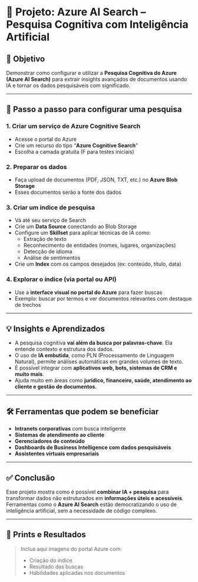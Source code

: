 # 🔎 Projeto: Azure AI Search – Pesquisa Cognitiva com Inteligência Artificial

## 📌 Objetivo
Demonstrar como configurar e utilizar a **Pesquisa Cognitiva do Azure (Azure AI Search)** para extrair insights avançados de documentos usando IA e tornar os dados pesquisáveis com significado.

---

## 🧭 Passo a passo para configurar uma pesquisa

### 1. Criar um serviço de Azure Cognitive Search
- Acesse o portal do Azure
- Crie um recurso do tipo “**Azure Cognitive Search**”
- Escolha a camada gratuita (F para testes iniciais)

### 2. Preparar os dados
- Faça upload de documentos (PDF, JSON, TXT, etc.) no **Azure Blob Storage**
- Esses documentos serão a fonte dos dados

### 3. Criar um índice de pesquisa
- Vá até seu serviço de Search
- Crie um **Data Source** conectando ao Blob Storage
- Configure um **Skillset** para aplicar técnicas de IA como:
  - Extração de texto
  - Reconhecimento de entidades (nomes, lugares, organizações)
  - Detecção de idioma
  - Análise de sentimentos
- Crie um **Index** com os campos desejados (ex: conteúdo, título, data)

### 4. Explorar o índice (via portal ou API)
- Use a **interface visual no portal do Azure** para fazer buscas
- Exemplo: buscar por termos e ver documentos relevantes com destaque de trechos

---

## 💡 Insights e Aprendizados

- A pesquisa cognitiva **vai além da busca por palavras-chave**. Ela entende contexto e estrutura dos dados.
- O uso de **IA embutida**, como PLN (Processamento de Linguagem Natural), permite análises automáticas em grandes volumes de texto.
- É possível integrar com **aplicativos web, bots, sistemas de CRM e muito mais**.
- Ajuda muito em áreas como **jurídico, financeiro, saúde, atendimento ao cliente e gestão de documentos.**

---

## 🛠️ Ferramentas que podem se beneficiar
- **Intranets corporativas** com busca inteligente
- **Sistemas de atendimento ao cliente**
- **Gerenciadores de conteúdo**
- **Dashboards de Business Intelligence com dados pesquisáveis**
- **Assistentes virtuais empresariais**

---

## ✅ Conclusão

Esse projeto mostra como é possível **combinar IA + pesquisa** para transformar dados não estruturados em **informações úteis e acessíveis**. Ferramentas como o **Azure AI Search** estão democratizando o uso de inteligência artificial, sem a necessidade de código complexo.

---

## 📸 Prints e Resultados

> Inclua aqui imagens do portal Azure com:
> - Criação do índice
> - Resultado das buscas
> - Habilidades aplicadas nos documentos

